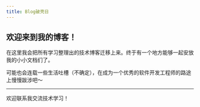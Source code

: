 ```yaml
---
title: Blog破壳日
---
```

## 欢迎来到我的博客！

在这里我会把所有学习整理出的技术博客迁移上来。终于有一个地方能够一起安放我的小小文档们了。

可能也会连载一些生活吐槽（不确定），在成为一个优秀的软件开发工程师的路途上慢慢跋涉吧～

----------

欢迎联系我交流技术学习！
